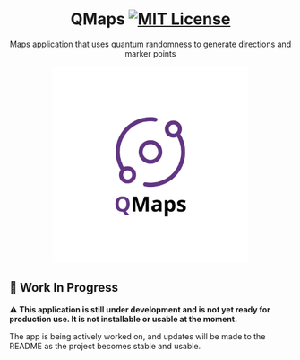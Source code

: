 <div align="center">

# QMaps [![MIT License](https://img.shields.io/badge/License-MIT-green.svg)](https://choosealicense.com/licenses/mit/)

Maps application that uses quantum randomness to generate directions and marker points

<img src="readme-assets/qmaps.png" alt="Logo of Motion Event" width="350"/>

</div>

## 🚧 Work In Progress

**⚠️ This application is still under development and is not yet ready for production use. It is not installable or usable at the moment.**

The app is being actively worked on, and updates will be made to the README as the project becomes stable and usable.

